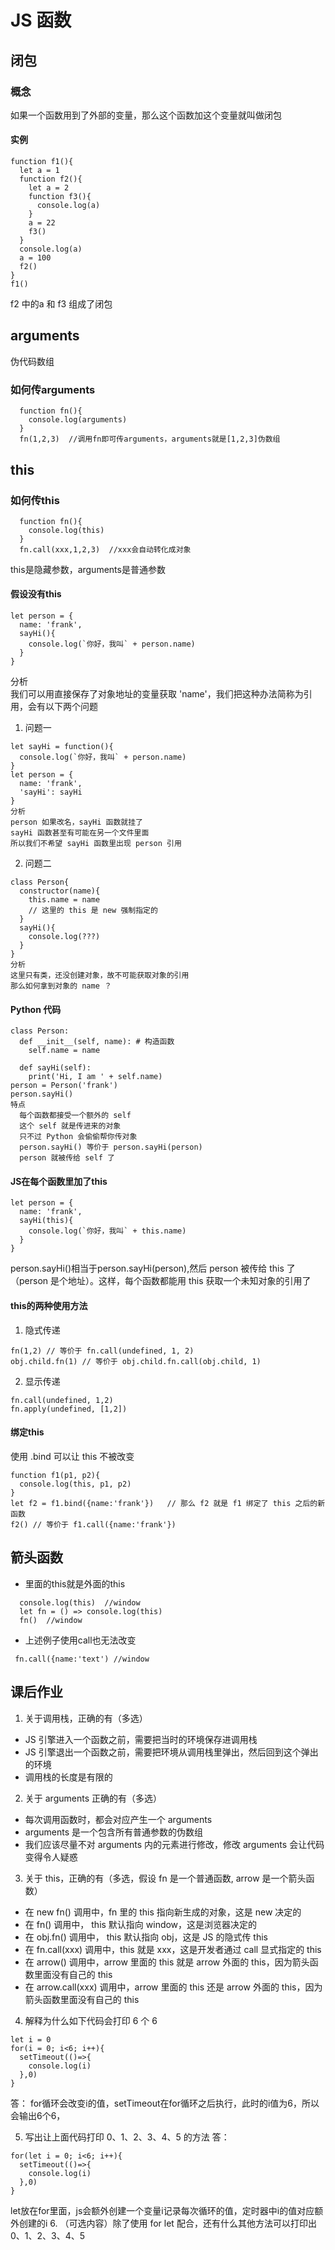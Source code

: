 # JS 函数
## 闭包
### 概念
如果一个函数用到了外部的变量，那么这个函数加这个变量就叫做闭包
#### 实例
```
function f1(){
  let a = 1
  function f2(){
    let a = 2
    function f3(){
      console.log(a)
    }
    a = 22
    f3()
  }
  console.log(a)
  a = 100
  f2()
}
f1()
```
 f2 中的a 和 f3 组成了闭包
## arguments
伪代码数组
### 如何传arguments
```
  function fn(){
    console.log(arguments)
  }
  fn(1,2,3)  //调用fn即可传arguments，arguments就是[1,2,3]伪数组
```

## this
### 如何传this
```
  function fn(){
    console.log(this)
  }
  fn.call(xxx,1,2,3)  //xxx会自动转化成对象
```
this是隐藏参数，arguments是普通参数
#### 假设没有this
```
let person = {
  name: 'frank',
  sayHi(){
    console.log(`你好，我叫` + person.name)
  }
}
```
分析  
我们可以用直接保存了对象地址的变量获取 'name'，我们把这种办法简称为引用，会有以下两个问题
1.  问题一
```
let sayHi = function(){
  console.log(`你好，我叫` + person.name)
}
let person = {
  name: 'frank',
  'sayHi': sayHi
}
分析
person 如果改名，sayHi 函数就挂了
sayHi 函数甚至有可能在另一个文件里面
所以我们不希望 sayHi 函数里出现 person 引用

```
2.  问题二
```
class Person{
  constructor(name){
    this.name = name 
    // 这里的 this 是 new 强制指定的
  }
  sayHi(){
    console.log(???)
  }
}
分析
这里只有类，还没创建对象，故不可能获取对象的引用
那么如何拿到对象的 name ？
```

#### Python 代码
```
class Person:
  def __init__(self, name): # 构造函数
    self.name = name

  def sayHi(self):
    print('Hi, I am ' + self.name)
person = Person('frank')
person.sayHi()
特点
  每个函数都接受一个额外的 self
  这个 self 就是传进来的对象
  只不过 Python 会偷偷帮你传对象
  person.sayHi() 等价于 person.sayHi(person)
  person 就被传给 self 了

```
#### JS在每个函数里加了this
```
let person = {
  name: 'frank',
  sayHi(this){
    console.log(`你好，我叫` + this.name)
  }
}

```
person.sayHi()相当于person.sayHi(person),然后 person 被传给 this 了（person 是个地址）。这样，每个函数都能用 this 获取一个未知对象的引用了
#### this的两种使用方法
1. 隐式传递
```
fn(1,2) // 等价于 fn.call(undefined, 1, 2)
obj.child.fn(1) // 等价于 obj.child.fn.call(obj.child, 1)

```
2. 显示传递
```
fn.call(undefined, 1,2)
fn.apply(undefined, [1,2])
```

#### 绑定this
使用 .bind 可以让 this 不被改变
```
function f1(p1, p2){
  console.log(this, p1, p2)
}
let f2 = f1.bind({name:'frank'})   // 那么 f2 就是 f1 绑定了 this 之后的新函数
f2() // 等价于 f1.call({name:'frank'})
```

## 箭头函数
* 里面的this就是外面的this
```
  console.log(this)  //window
  let fn = () => console.log(this)
  fn()  //window
```
* 上述例子使用call也无法改变
 ```
  fn.call({name:'text') //window
 ```
 
 ## 课后作业
 1. 关于调用栈，正确的有（多选）
  *  JS 引擎进入一个函数之前，需要把当时的环境保存进调用栈
  *  JS 引擎退出一个函数之前，需要把环境从调用栈里弹出，然后回到这个弹出的环境
  *  调用栈的长度是有限的
 2. 关于 arguments 正确的有（多选）
  * 每次调用函数时，都会对应产生一个 arguments
  * arguments 是一个包含所有普通参数的伪数组
  * 我们应该尽量不对 arguments 内的元素进行修改，修改 arguments 会让代码变得令人疑惑
 3. 关于 this，正确的有（多选，假设 fn 是一个普通函数, arrow 是一个箭头函数）
  * 在 new fn() 调用中，fn 里的 this 指向新生成的对象，这是 new 决定的
  * 在 fn() 调用中， this 默认指向 window，这是浏览器决定的
  * 在 obj.fn() 调用中， this 默认指向 obj，这是 JS 的隐式传 this
  * 在 fn.call(xxx) 调用中，this 就是 xxx，这是开发者通过 call 显式指定的 this
  * 在 arrow() 调用中，arrow 里面的 this 就是 arrow 外面的 this，因为箭头函数里面没有自己的 this
  * 在 arrow.call(xxx) 调用中，arrow 里面的 this 还是 arrow 外面的 this，因为箭头函数里面没有自己的 this

 4. 解释为什么如下代码会打印 6 个 6
```
let i = 0
for(i = 0; i<6; i++){
  setTimeout(()=>{
    console.log(i)
  },0)
}
```
答： for循环会改变i的值，setTimeout在for循环之后执行，此时的i值为6，所以会输出6个6，

 5. 写出让上面代码打印 0、1、2、3、4、5 的方法
答：
```
for(let i = 0; i<6; i++){
  setTimeout(()=>{
    console.log(i)
  },0)
}
```
let放在for里面，js会额外创建一个变量i记录每次循环的值，定时器中i的值对应额外创建的i
6. （可选内容）除了使用 for let 配合，还有什么其他方法可以打印出 0、1、2、3、4、5
